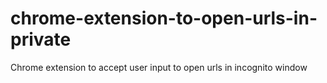 # chrome-extension-to-open-urls-in-private
Chrome extension to accept user input to open urls in incognito window
